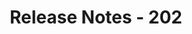 ﻿---
title: Release Notes - 202
second_title: Aspose.Cells Cloud Documen
type: docs
url: /ar/release-notes-2023/
description: Aspose.Cells Cloud supports Excel to create, convert, merge, split, protected, inner object operation, and so on
weight: 7
---
